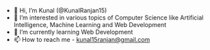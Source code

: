 - 👋 Hi, I’m Kunal (@KunalRanjan15)
- 👀 I’m interested in various topics of Computer Science like Artificial Intelligence, Machine Learning and Web Development
- 🌱 I’m currently learning Web Development
- 📫 How to reach me - kunal15ranjan@gmail.com

<!---
KunalRanjan15/KunalRanjan15 is a ✨ special ✨ repository because its `README.md` (this file) appears on your GitHub profile.
You can click the Preview link to take a look at your changes.
--->
